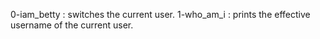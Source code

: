 0-iam_betty : switches the current user.
1-who_am_i : prints the effective username of the current user.
